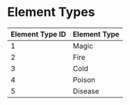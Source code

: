 # Element Types

| **Element Type ID** | **Element Type** |
| :--- | :--- |
| 1 | Magic |
| 2 | Fire |
| 3 | Cold |
| 4 | Poison |
| 5 | Disease |

